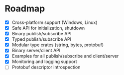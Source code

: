 # Roadmap

- [x] Cross-platform support (Windows, Linux)
- [x] Safe API for initialization, shutdown
- [x] Binary publish/subscribe API
- [x] Typed publish/subscribe API
- [x] Modular type crates (string, bytes, protobuf)
- [x] Binary server/client API
- [x] Examples for all publish/subscribe and client/server
- [x] Monitoring and logging support
- [ ] Protobuf descriptor introspection
